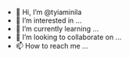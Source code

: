- 👋 Hi, I’m @tyiaminila
- 👀 I’m interested in ...
- 🌱 I’m currently learning ...
- 💞️ I’m looking to collaborate on ...
- 📫 How to reach me ...

<!---
tyiaminila/tyiaminila is a ✨ special ✨ repository because its `README.md` (this file) appears on your GitHub profile.
You can click the Preview link to take a look at your changes.
--->
